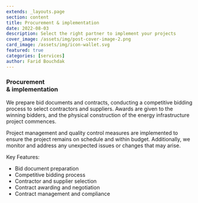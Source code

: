 ```yaml
---
extends: _layouts.page
section: content
title: Procurement & implementation
date: 2022-08-03
description: Select the right partner to implement your projects
cover_image: /assets/img/post-cover-image-2.png
card_image: /assets/img/icon-wallet.svg
featured: true
categories: [services]
author: Farid Bouchdak
---
```


### Procurement<br/>& implementation

We prepare bid documents and contracts, conducting a competitive bidding process to select contractors and suppliers. Awards are given to the winning bidders, and the physical construction of the energy infrastructure project commences.

Project management and quality control measures are implemented to ensure the project remains on schedule and within budget. Additionally, we monitor and address any unexpected issues or changes that may arise.

Key Features:

- Bid document preparation
- Competitive bidding process
- Contractor and supplier selection
- Contract awarding and negotiation
- Contract management and compliance

